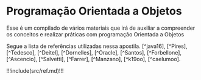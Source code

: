 # Programação Orientada a Objetos

Esse é um compilado de vários materiais que irá de auxiliar a compreender os conceitos e realizar práticas com programação Orientada a Objetos

Segue a lista de referências utilizadas nessa apostila.
[^java16], [^Pires], [^Tedesco], [^Deitel], [^Dornelles], [^Oracle], [^Santos], [^Forbellone], [^Ascencio], [^Salvetti], [^Farrer], [^Manzano], [^k19oo], [^caelumoo].


!!!include(src/ref.md)!!!